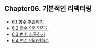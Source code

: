## Chapter06. 기본적인 리팩터링

- [6.1 함수 추출하기](./6.1_함수추출하기/README..md)
- [6.2 함수 인라인하기](./6.2_함수인라인하기/README.md)
- [6.3 변수 추출하기](./6.3_변수추출하기/README.md)
- [6.4 변수 인라인하기](./6.4_변수인라인하기/README.md)
